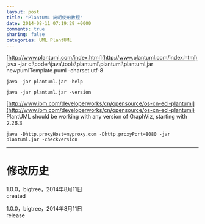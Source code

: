 ```yaml
---
layout: post
title: "PlantUML 简明使用教程"
date: 2014-08-11 07:19:29 +0000
comments: true
sharing: false
categories: UML PlantUML
---
```

[http://www.plantuml.com/index.html](http://www.plantuml.com/index.html)
    java -jar c:\coder\java\tools\plantuml\plantuml\plantuml.jar newpumlTemplate.puml -charset utf-8
    
    java -jar plantuml.jar -help
	
    java -jar plantuml.jar -version
[http://www.ibm.com/developerworks/cn/opensource/os-cn-ecl-plantuml](http://www.ibm.com/developerworks/cn/opensource/os-cn-ecl-plantuml)
PlantUML should be working with any version of GraphViz, starting with 2.26.3    

    java -Dhttp.proxyHost=myproxy.com -Dhttp.proxyPort=8080 -jar plantuml.jar -checkversion

- - -
# 修改历史
1.0.0，bigtree，2014年8月11日  
created  

1.0.0，bigtree，2014年8月11日  
release

